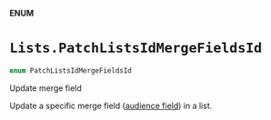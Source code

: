 **ENUM**

# `Lists.PatchListsIdMergeFieldsId`

```swift
enum PatchListsIdMergeFieldsId
```

Update merge field

Update a specific merge field ([audience field](https://mailchimp.com/help/getting-started-with-merge-tags/)) in a list.
